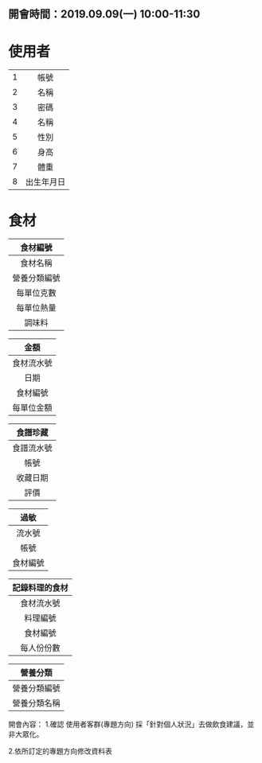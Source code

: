 ## 開會時間：2019.09.09(一) 10:00-11:30 ##
使用者
======================
|                 |         |
|:--------------------:|:--------------------:|
|      1       |       帳號        |
|        2        |        名稱        |
|        3       |        密碼        |
|        4      |        名稱        |
|        5        |        性別        |
|        6       |        身高        |
|        7        |       體重        |
|        8        |    出生年月日     |


食材
===================
|        食材編號       |
|:--------------------:|
|       食材名稱       |
|        營養分類編號      |
|         每單位克數     |
|      每單位熱量      |
|     調味料        |



|        金額       |
|:--------------------:|
|       食材流水號       |
|          日期       |
|       食材編號       |
|      每單位金額      |


|        食譜珍藏       |
|:--------------------:|
|       食譜流水號       |
|          帳號       |
|       收藏日期       |
|         評價         |


|        過敏       |
|:--------------------:|
|       流水號       |
|         帳號       |
|       食材編號       |


|        記錄料理的食材       |
|:--------------------------:|
|       食材流水號       |
|          料理編號       |
|       食材編號       |
|      每人份份數      |


|        營養分類       |
|:--------------------:|
|       營養分類編號       |
|      營養分類名稱    |


開會內容：
1.確認 使用者客群(專題方向)
採「針對個人狀況」去做飲食建議，並非大眾化。

2.依所訂定的專題方向修改資料表
